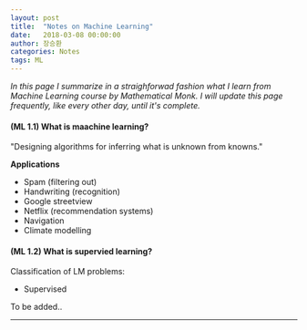 ```yaml
---
layout: post
title:  "Notes on Machine Learning"
date:   2018-03-08 00:00:00
author: 장승환
categories: Notes
tags: ML
---
```


*In this page I summarize in a straighforwad fashion what I learn from Machine Learning course by Mathematical Monk.*
*I will update this page frequently, like every other day, until it's complete.*

#### (ML 1.1) What is maachine learning?

"Designing algorithms for inferring what is unknown from knowns."

**Applications**
 * Spam (filtering out)
 * Handwriting (recognition)
 * Google streetview
 * Netflix (recommendation systems)
 * Navigation
 * Climate modelling

 #### (ML 1.2) What is supervied learning?

 Classification of LM problems:
 * Supervised
 
$$ $$

To be added..

---


